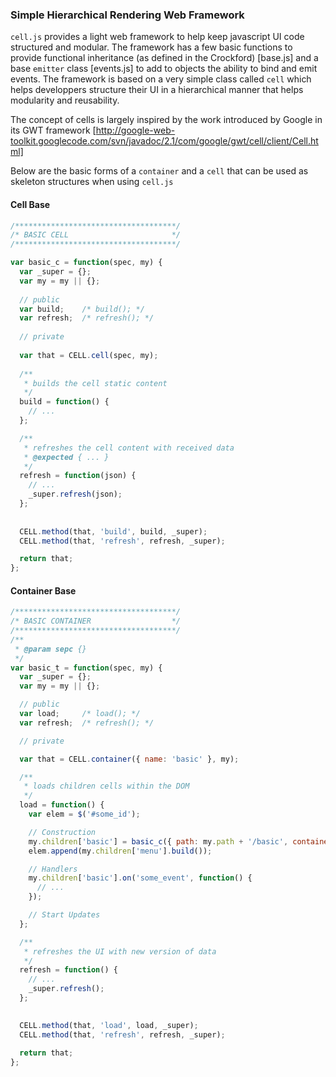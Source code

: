 ### Simple Hierarchical Rendering Web Framework

`cell.js` provides a light web framework to help keep javascript UI code structured and modular. The framework has a few basic functions to provide functional inheritance (as defined in the Crockford) [base.js] and a base `emitter` class [events.js] to add to objects the ability to bind and emit events. The framework is based on a very simple class called `cell` which helps developpers structure their UI in a hierarchical manner that helps modularity and reusability. 

The concept of cells is largely inspired by the work introduced by Google in its GWT framework [http://google-web-toolkit.googlecode.com/svn/javadoc/2.1/com/google/gwt/cell/client/Cell.html]

Below are the basic forms of a `container` and a `cell` that can be used as skeleton structures when using `cell.js`

#### Cell Base

```javascript
/************************************/
/* BASIC CELL                       */
/************************************/

var basic_c = function(spec, my) {
  var _super = {};
  var my = my || {};
  
  // public
  var build;    /* build(); */
  var refresh;  /* refresh(); */
  
  // private
  
  var that = CELL.cell(spec, my);
  
  /**
   * builds the cell static content
   */
  build = function() {
    // ...
  };

  /**
   * refreshes the cell content with received data
   * @expected { ... }
   */
  refresh = function(json) {
    // ...
    _super.refresh(json);
  };
  
  
  CELL.method(that, 'build', build, _super);
  CELL.method(that, 'refresh', refresh, _super);

  return that;
};
```

#### Container Base

```javascript
/************************************/
/* BASIC CONTAINER                  */
/************************************/
/**
 * @param sepc {}
 */
var basic_t = function(spec, my) {
  var _super = {};
  var my = my || {};

  // public
  var load;     /* load(); */
  var refresh;  /* refresh(); */

  // private

  var that = CELL.container({ name: 'basic' }, my);

  /**
   * loads children cells within the DOM
   */
  load = function() {
    var elem = $('#some_id');

    // Construction
    my.children['basic'] = basic_c({ path: my.path + '/basic', container: that });
    elem.append(my.children['menu'].build());

    // Handlers
    my.children['basic'].on('some_event', function() {
      // ...
    });

    // Start Updates
  };   

  /**
   * refreshes the UI with new version of data
   */
  refresh = function() {
    // ...
    _super.refresh();
  };

  
  CELL.method(that, 'load', load, _super);
  CELL.method(that, 'refresh', refresh, _super);
    
  return that;
};
```